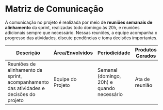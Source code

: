 # Matriz de Comunicação

A comunicação no projeto é realizada por meio de **reuniões semanais de alinhamento** da sprint, realizadas todo domingo às 20h, e reuniões adicionais sempre que necessário. Nessas reuniões, a equipe acompanha o progresso das atividades, discute pendências e toma decisões importantes.

| Descrição | Área/Envolvidos | Periodicidade | Produtos Gerados |
|-----------|----------------|---------------|-----------------|
| Reuniões de alinhamento da sprint, acompanhamento das atividades e decisões do projeto | Equipe do Projeto | Semanal (domingo, 20h) e quando necessário | Ata de reunião |
